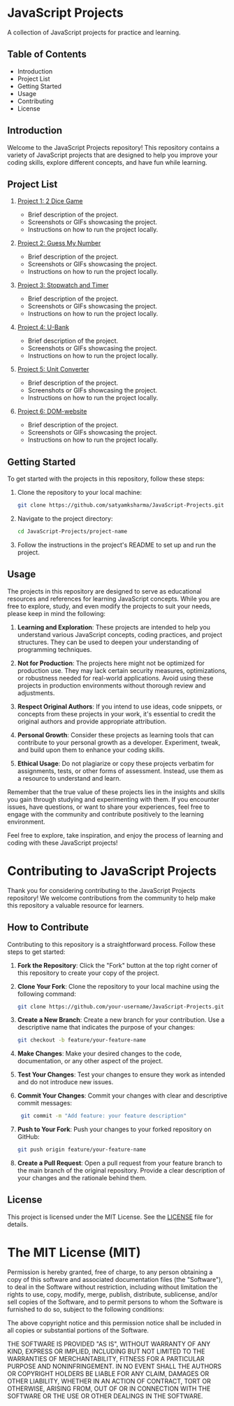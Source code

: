 # JavaScript Projects

A collection of JavaScript projects for practice and learning.

## Table of Contents

- Introduction
- Project List
- Getting Started
- Usage
- Contributing
- License

## Introduction

Welcome to the JavaScript Projects repository! This repository contains a variety of JavaScript projects that are designed to help you improve your coding skills, explore different concepts, and have fun while learning.

## Project List

1. [Project 1: 2 Dice Game](project-1/README.md)
   - Brief description of the project.
   - Screenshots or GIFs showcasing the project.
   - Instructions on how to run the project locally.

2. [Project 2: Guess My Number](project-2/README.md)
   - Brief description of the project.
   - Screenshots or GIFs showcasing the project.
   - Instructions on how to run the project locally.

3. [Project 3: Stopwatch and Timer](project-2/README.md)
   - Brief description of the project.
   - Screenshots or GIFs showcasing the project.
   - Instructions on how to run the project locally.

4. [Project 4: U-Bank](project-2/README.md)
   - Brief description of the project.
   - Screenshots or GIFs showcasing the project.
   - Instructions on how to run the project locally.

5. [Project 5: Unit Converter](project-2/README.md)
   - Brief description of the project.
   - Screenshots or GIFs showcasing the project.
   - Instructions on how to run the project locally.

6. [Project 6: DOM-website](project-2/README.md)
   - Brief description of the project.
   - Screenshots or GIFs showcasing the project.
   - Instructions on how to run the project locally.



## Getting Started

To get started with the projects in this repository, follow these steps:

1. Clone the repository to your local machine:
   ```bash
   git clone https://github.com/satyamksharma/JavaScript-Projects.git
2. Navigate to the project directory:
   ```bash
   cd JavaScript-Projects/project-name
3. Follow the instructions in the project's README to set up and run the project.

## Usage

The projects in this repository are designed to serve as educational resources and references for learning JavaScript concepts. While you are free to explore, study, and even modify the projects to suit your needs, please keep in mind the following:

1. **Learning and Exploration**: These projects are intended to help you understand various JavaScript concepts, coding practices, and project structures. They can be used to deepen your understanding of programming techniques.

2. **Not for Production**: The projects here might not be optimized for production use. They may lack certain security measures, optimizations, or robustness needed for real-world applications. Avoid using these projects in production environments without thorough review and adjustments.

3. **Respect Original Authors**: If you intend to use ideas, code snippets, or concepts from these projects in your work, it's essential to credit the original authors and provide appropriate attribution.

4. **Personal Growth**: Consider these projects as learning tools that can contribute to your personal growth as a developer. Experiment, tweak, and build upon them to enhance your coding skills.

5. **Ethical Usage**: Do not plagiarize or copy these projects verbatim for assignments, tests, or other forms of assessment. Instead, use them as a resource to understand and learn.

Remember that the true value of these projects lies in the insights and skills you gain through studying and experimenting with them. If you encounter issues, have questions, or want to share your experiences, feel free to engage with the community and contribute positively to the learning environment.

Feel free to explore, take inspiration, and enjoy the process of learning and coding with these JavaScript projects!


# Contributing to JavaScript Projects

Thank you for considering contributing to the JavaScript Projects repository! We welcome contributions from the community to help make this repository a valuable resource for learners.

## How to Contribute

Contributing to this repository is a straightforward process. Follow these steps to get started:

1. **Fork the Repository**: Click the "Fork" button at the top right corner of this repository to create your copy of the project.

2. **Clone Your Fork**: Clone the repository to your local machine using the following command:
   ```bash
   git clone https://github.com/your-username/JavaScript-Projects.git

3. **Create a New Branch**: Create a new branch for your contribution. Use a descriptive name that indicates the purpose of your changes:
    ```bash
    git checkout -b feature/your-feature-name

4. **Make Changes**: Make your desired changes to the code, documentation, or any other aspect of the project.

5. **Test Your Changes**: Test your changes to ensure they work as intended and do not introduce new issues.

6. **Commit Your Changes**: Commit your changes with clear and descriptive commit messages:
   ```bash
    git commit -m "Add feature: your feature description"

7. **Push to Your Fork**: Push your changes to your forked repository on GitHub:
    ```bash
    git push origin feature/your-feature-name

8. **Create a Pull Request**: Open a pull request from your feature branch to the main branch of the original repository. Provide a clear description of your changes and the rationale behind them.


## License

This project is licensed under the MIT License. See the [LICENSE](LICENSE) file for details.

The MIT License (MIT)
=====================

Permission is hereby granted, free of charge, to any person obtaining a copy of this software and associated documentation files (the "Software"), to deal in the Software without restriction, including without limitation the rights to use, copy, modify, merge, publish, distribute, sublicense, and/or sell copies of the Software, and to permit persons to whom the Software is furnished to do so, subject to the following conditions:

The above copyright notice and this permission notice shall be included in all copies or substantial portions of the Software.

THE SOFTWARE IS PROVIDED "AS IS", WITHOUT WARRANTY OF ANY KIND, EXPRESS OR IMPLIED, INCLUDING BUT NOT LIMITED TO THE WARRANTIES OF MERCHANTABILITY, FITNESS FOR A PARTICULAR PURPOSE AND NONINFRINGEMENT. IN NO EVENT SHALL THE AUTHORS OR COPYRIGHT HOLDERS BE LIABLE FOR ANY CLAIM, DAMAGES OR OTHER LIABILITY, WHETHER IN AN ACTION OF CONTRACT, TORT OR OTHERWISE, ARISING FROM, OUT OF OR IN CONNECTION WITH THE SOFTWARE OR THE USE OR OTHER DEALINGS IN THE SOFTWARE.
